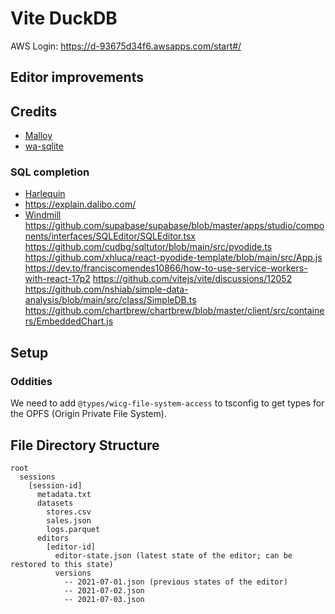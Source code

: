 # Vite DuckDB

AWS Login: <https://d-93675d34f6.awsapps.com/start#/>

## Editor improvements

## Credits

- [Malloy](https://github.com/malloydata/malloy)
- [wa-sqlite](https://github.com/rhashimoto/wa-sqlite/blob/master/demo/demo-worker.js)

### SQL completion

- [Harlequin](https://github.com/tconbeer/harlequin/blob/main/src/harlequin/autocomplete/completion.py)
- <https://explain.dalibo.com/>
- [Windmill](https://github.com/windmill-labs/windmill/blob/main/frontend/src/lib/components/Editor.svelte)
  <https://github.com/supabase/supabase/blob/master/apps/studio/components/interfaces/SQLEditor/SQLEditor.tsx>
  <https://github.com/cudbg/sqltutor/blob/main/src/pyodide.ts>
  <https://github.com/xhluca/react-pyodide-template/blob/main/src/App.js>
  <https://dev.to/franciscomendes10866/how-to-use-service-workers-with-react-17p2>
  <https://github.com/vitejs/vite/discussions/12052>
  <https://github.com/nshiab/simple-data-analysis/blob/main/src/class/SimpleDB.ts>
  <https://github.com/chartbrew/chartbrew/blob/master/client/src/containers/EmbeddedChart.js>

## Setup

### Oddities

We need to add `@types/wicg-file-system-access` to tsconfig to get types for the OPFS (Origin Private File System).

## File Directory Structure

```plaintext
root
  sessions
    [session-id]
      metadata.txt
      datasets
        stores.csv
        sales.json
        logs.parquet
      editors
        [editor-id]
          editor-state.json (latest state of the editor; can be restored to this state)
          versions
            -- 2021-07-01.json (previous states of the editor)
            -- 2021-07-02.json
            -- 2021-07-03.json
```
